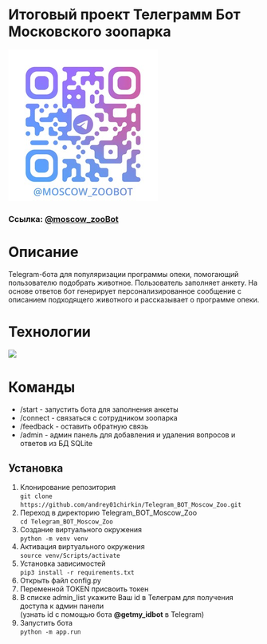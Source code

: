 # Итоговый проект Телеграмм Бот Московского зоопарка
![](./data/images/qr/qr.jpg)
### Ссылка: [@moscow_zooBot](https://t.me/moscow_zooBot)
# Описание
Telegram-бота для популяризации программы опеки, помогающий пользователю подобрать животное.
Пользователь заполняет анкету. На основе ответов бот генерирует персонализированное сообщение с описанием подходящего животного и рассказывает о программе опеки. 
# Технологии
![](https://img.shields.io/badge/Python-8A2BE2)
# Команды
- /start - запустить бота для заполнения анкеты <br>
- /connect - связаться с сотрудником зоопарка
- /feedback - оставить обратную связь
- /admin - админ панель для добавления и удаления вопросов и ответов из БД SQLite
## Установка
1. Клонирование репозитория\
``` git clone https://github.com/andrey01chirkin/Telegram_BOT_Moscow_Zoo.git ```
2. Переход в директорию Telegram_BOT_Moscow_Zoo\
``` cd Telegram_BOT_Moscow_Zoo ```
3. Создание виртуального окружения\
``` python -m venv venv ```
4. Активация виртуального окружения\
``` source venv/Scripts/activate ```
5. Установка зависимостей\
``` pip3 install -r requirements.txt ```
6. Открыть файл config.py
7. Переменной TOKEN присвоить токен
8. В списке admin_list укажите Ваш id в Телеграм для получения доступа к админ панели\
(узнать id с помощью бота <b>@getmy_idbot</b> в Telegram)
9. Запустить бота\
``` python -m app.run ```


